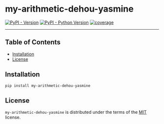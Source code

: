# my-arithmetic-dehou-yasmine 

[![PyPI - Version](https://img.shields.io/pypi/v/my-arithmetic-dehou-yasmine.svg)](https://pypi.org/project/my-arithmetic-dehou-yasmine)
[![PyPI - Python Version](https://img.shields.io/pypi/pyversions/my-arithmetic-dehou-yasmine.svg)](https://pypi.org/project/my-arithmetic-dehou-yasmine)
[![coverage](https://gitlab.univ-lr.fr/groupe-4-projet-initiale/my-arithmetic-dehou-yasmine/badges/main/coverage.svg?job=coverage)]()

-----

## Table of Contents

- [Installation](#installation)
- [License](#license)

## Installation

```console
pip install my-arithmetic-dehou-yasmine
```

## License

`my-arithmetic-dehou-yasmine` is distributed under the terms of the [MIT](https://spdx.org/licenses/MIT.html) license.
